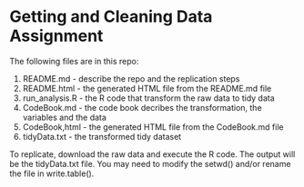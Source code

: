 Getting and Cleaning Data Assignment
====================================

The following files are in this repo:  
1. README.md - describe the repo and the replication steps  
2. README.html - the generated HTML file from the README.md file  
3. run_analysis.R - the R code that transform the raw data to tidy data  
4. CodeBook.md - the code book decribes the transformation, the variables and the data  
5. CodeBook,html - the generated HTML file from the CodeBook.md file  
6. tidyData.txt - the transformed tidy dataset  

To replicate, download the raw data and execute the R code.  The output will be the tidyData.txt file.  You may need to modify the setwd() and/or rename the file in write.table().